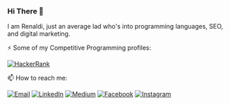 ### Hi There 👋

I am Renaldi, just an average lad who's into programming languages, SEO, and digital marketing.

:zap: Some of my Competitive Programming profiles:

[![HackerRank](https://img.shields.io/badge/HackerRank-mhasan01-brightgreen)](https://www.hackerrank.com/profile/ghost_renaldi)

:mailbox: How to reach me:

[![Email](https://img.shields.io/badge/Gmail-D14836?style=for-the-badge&logo=gmail&logoColor=white)](mailto:ghost.renaldi@gmail.com)
[![LinkedIn](https://img.shields.io/badge/LinkedIn-0077B5?style=for-the-badge&logo=linkedin&logoColor=white)](https://www.linkedin.com/in/mascodot/)
[![Medium](https://img.shields.io/badge/Medium-12100E?style=for-the-badge&logo=medium&logoColor=white)](https://medium.com/@muhammadhasan50)
[![Facebook](https://img.shields.io/badge/Facebook-1877F2?style=for-the-badge&logo=facebook&logoColor=white)](https://www.facebook.com/renaldi.dwinp.5/)
[![Instagram](https://img.shields.io/badge/Instagram-E4405F?style=for-the-badge&logo=instagram&logoColor=white)](https://www.instagram.com/renaldottt/)
